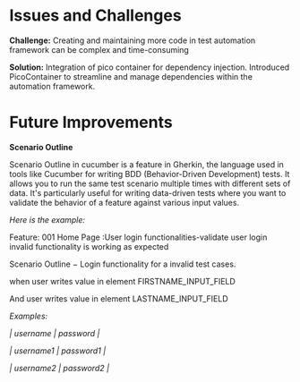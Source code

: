 # Issues and Challenges
**Challenge:** Creating and maintaining more code in test automation framework can be complex and time-consuming

**Solution:** Integration of pico container for dependency injection.
Introduced PicoContainer to streamline and manage dependencies within the automation framework.

# Future Improvements
**Scenario Outline**

Scenario Outline in cucumber is a feature in Gherkin, the language used in tools like Cucumber for writing BDD (Behavior-Driven Development) tests. It allows you to run the same test scenario multiple times with different sets of data. It's particularly useful for writing data-driven tests where you want to validate the behavior of a feature against various input values.

*Here is the example:*

Feature: 001 Home Page :User login functionalities-validate user login invalid  functionality is working as  expected

Scenario Outline − Login functionality for a invalid test cases.

when user writes value <username> in element FIRSTNAME_INPUT_FIELD

And user writes value <password> in element LASTNAME_INPUT_FIELD

*Examples:*

*| username  | password  |*

*| username1 | password1 |*

*| username2 | password2 |*


